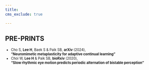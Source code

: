 ```yaml
---
title: 
cms_exclude: true

---
```


## PRE-PRINTS

<ul style="font-size: 0.8em;">
  <li>Cho S, <strong>Lee H</strong>, Baek S & Paik SB, <strong>arXiv</strong> (2024),<br>  
    <strong>“Neuromimetic metaplasticity for adaptive continual learning”</strong></li>

  <li>Choi W, <strong>Lee H</strong> & Paik SB, <strong>bioRxiv</strong> (2020),<br>  
    <strong>“Slow rhythmic eye motion predicts periodic alternation of bistable perception”</strong></li>

</ul>


